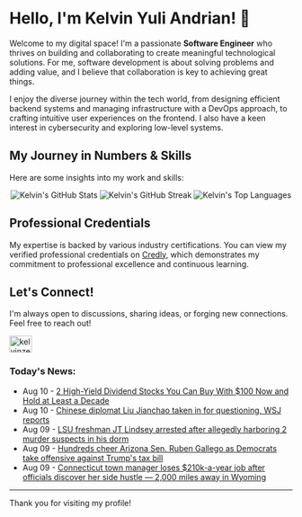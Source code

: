 # Hello, I'm Kelvin Yuli Andrian! 👋

Welcome to my digital space! I'm a passionate **Software Engineer** who thrives on building and collaborating to create meaningful technological solutions. For me, software development is about solving problems and adding value, and I believe that collaboration is key to achieving great things.

I enjoy the diverse journey within the tech world, from designing efficient backend systems and managing infrastructure with a DevOps approach, to crafting intuitive user experiences on the frontend. I also have a keen interest in cybersecurity and exploring low-level systems.

## My Journey in Numbers & Skills

Here are some insights into my work and skills:

<p align="center">
  <img src="https://github-readme-stats.vercel.app/api?username=kelvinzer0&show_icons=true&theme=radical" alt="Kelvin's GitHub Stats" />
  <img src="https://github-readme-streak-stats.herokuapp.com/?user=kelvinzer0&theme=radical" alt="Kelvin's GitHub Streak" />
  <img src="https://github-readme-stats.vercel.app/api/top-langs/?username=kelvinzer0&layout=compact&theme=radical" alt="Kelvin's Top Languages" />
</p>

## Professional Credentials

My expertise is backed by various industry certifications. You can view my verified professional credentials on [Credly](https://www.credly.com/users/kelvin-yuli-andrian/badges), which demonstrates my commitment to professional excellence and continuous learning.

## Let's Connect!

I'm always open to discussions, sharing ideas, or forging new connections. Feel free to reach out!

<p align="left">
    <a href="https://linkedin.com/in/kelvinzero" target="blank"><img align="center" src="https://cdn.jsdelivr.net/npm/simple-icons@3.0.1/icons/linkedin.svg" alt="kelvinzero" height="30" width="40" /></a>
</p>

### Today's News:

<!-- feed start -->
- Aug 10 - [2 High-Yield Dividend Stocks You Can Buy With $100 Now and Hold at Least a Decade](https://finance.yahoo.com/news/2-high-yield-dividend-stocks-072400063.html)
- Aug 10 - [Chinese diplomat Liu Jianchao taken in for questioning, WSJ reports](https://www.yahoo.com/news/articles/chinese-diplomat-liu-jianchao-taken-040900855.html)
- Aug 09 - [LSU freshman JT Lindsey arrested after allegedly harboring 2 murder suspects in his dorm](https://sports.yahoo.com/college-football/breaking-news/article/lsu-freshman-jt-lindsey-arrested-after-allegedly-harboring-2-murder-suspects-in-his-dorm-223649708.html)
- Aug 09 - [Hundreds cheer Arizona Sen. Ruben Gallego as Democrats take offensive against Trump's tax bill](https://www.yahoo.com/news/articles/hundreds-cheer-arizona-sen-ruben-213650016.html)
- Aug 09 - [Connecticut town manager loses $210k-a-year job after officials discover her side hustle — 2,000 miles away in Wyoming](https://finance.yahoo.com/news/connecticut-town-manager-pulls-down-211634941.html)
<!-- feed end -->

---

Thank you for visiting my profile!